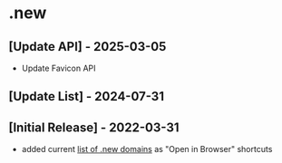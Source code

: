 # .new

## [Update API] - 2025-03-05

- Update Favicon API

## [Update List] - 2024-07-31

## [Initial Release] - 2022-03-31

- added current [list of .new domains](https://whats.new/shortcuts/) as
  "Open in Browser" shortcuts
